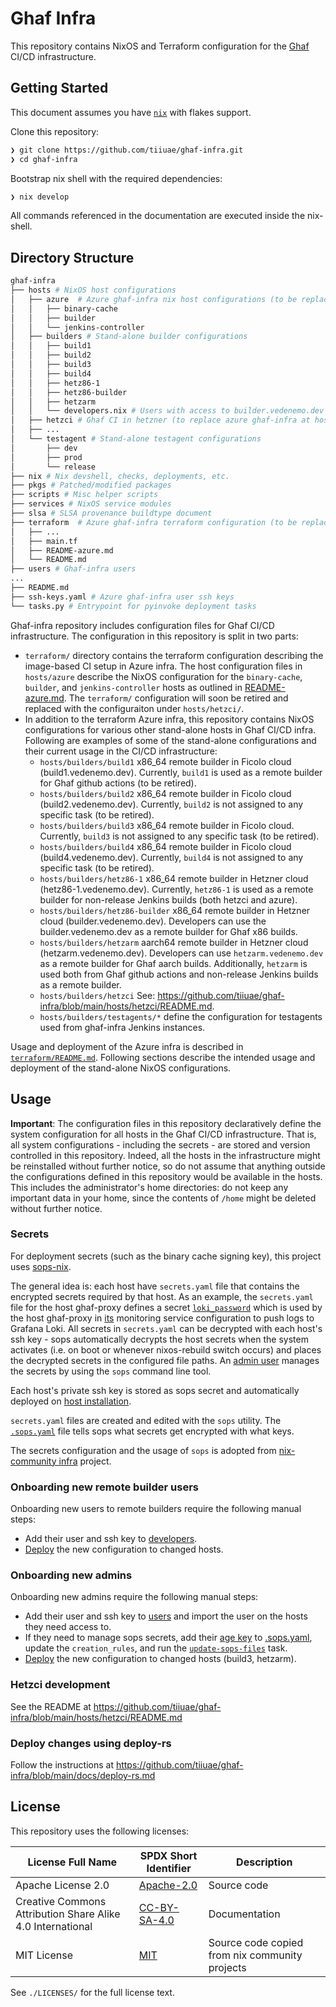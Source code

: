 <!--
SPDX-FileCopyrightText: 2022-2024 TII (SSRC) and the Ghaf contributors
SPDX-License-Identifier: CC-BY-SA-4.0
-->

# Ghaf Infra

This repository contains NixOS and Terraform configuration for the [Ghaf](https://github.com/tiiuae/ghaf) CI/CD infrastructure.

## Getting Started

This document assumes you have [`nix`](https://nixos.org/download.html) with flakes support.

Clone this repository:

```bash
❯ git clone https://github.com/tiiuae/ghaf-infra.git
❯ cd ghaf-infra
```

Bootstrap nix shell with the required dependencies:

```bash
❯ nix develop
```

All commands referenced in the documentation are executed inside the nix-shell.

## Directory Structure

```bash
ghaf-infra
├── hosts # NixOS host configurations
│   ├── azure  # Azure ghaf-infra nix host configurations (to be replaced with: hosts/hetzci/)
│   │   ├── binary-cache
│   │   ├── builder
│   │   └── jenkins-controller
│   ├── builders # Stand-alone builder configurations
│   │   ├── build1
│   │   ├── build2
│   │   ├── build3
│   │   ├── build4
│   │   ├── hetz86-1
│   │   ├── hetz86-builder
│   │   ├── hetzarm
│   │   └── developers.nix # Users with access to builder.vedenemo.dev and hetzarm.vedenemo.dev
│   ├── hetzci # Ghaf CI in hetzner (to replace azure ghaf-infra at hosts/azure)
│   ├── ...
│   └── testagent # Stand-alone testagent configurations
│       ├── dev
│       ├── prod
│       └── release
├── nix # Nix devshell, checks, deployments, etc.
├── pkgs # Patched/modified packages
├── scripts # Misc helper scripts
├── services # NixOS service modules
├── slsa # SLSA provenance buildtype document
├── terraform  # Azure ghaf-infra terraform configuration (to be replaced with: hosts/hetzci/)
│   ├── ...
│   ├── main.tf
│   ├── README-azure.md
│   └── README.md
├── users # Ghaf-infra users
...
├── README.md
├── ssh-keys.yaml # Azure ghaf-infra user ssh keys
└── tasks.py # Entrypoint for pyinvoke deployment tasks
```

Ghaf-infra repository includes configuration files for Ghaf CI/CD infrastructure.
The configuration in this repository is split in two parts:

- `terraform/` directory contains the terraform configuration describing the image-based CI setup in Azure infra. The host configuration files in `hosts/azure` describe the NixOS configuration for the `binary-cache`, `builder`, and `jenkins-controller` hosts as outlined in [README-azure.md](https://github.com/tiiuae/ghaf-infra/blob/main/terraform/README-azure.md#image-based-builds). The `terraform/` configuration will soon be retired and replaced with the configuraiton under `hosts/hetzci/`.
- In addition to the terraform Azure infra, this repository contains NixOS configurations for various other stand-alone hosts in Ghaf CI/CD infra.
  Following are examples of some of the stand-alone configurations and their current usage in the CI/CD infrastructure:
  - `hosts/builders/build1` x86_64 remote builder in Ficolo cloud (build1.vedenemo.dev). Currently, `build1` is used as a remote builder for Ghaf github actions (to be retired).
  - `hosts/builders/build2` x86_64 remote builder in Ficolo cloud (build2.vedenemo.dev). Currently, `build2` is not assigned to any specific task (to be retired).
  - `hosts/builders/build3` x86_64 remote builder in Ficolo cloud. Currently, `build3` is not assigned to any specific task (to be retired).
  - `hosts/builders/build4` x86_64 remote builder in Ficolo cloud (build4.vedenemo.dev). Currently, `build4` is not assigned to any specific task (to be retired).
  - `hosts/builders/hetz86-1` x86_64 remote builder in Hetzner cloud (hetz86-1.vedenemo.dev). Currently, `hetz86-1` is used as a remote builder for non-release Jenkins builds (both hetzci and azure).
  - `hosts/builders/hetz86-builder` x86_64 remote builder in Hetzner cloud (builder.vedenemo.dev). Developers can use the builder.vedenemo.dev as a remote builder for Ghaf x86 builds.
  - `hosts/builders/hetzarm` aarch64 remote builder in Hetzner cloud (hetzarm.vedenemo.dev). Developers can use `hetzarm.vedenemo.dev` as a remote builder for Ghaf aarch builds. Additionally, `hetzarm` is used both from Ghaf github actions and non-release Jenkins builds as a remote builder.
  - `hosts/builders/hetzci` See: https://github.com/tiiuae/ghaf-infra/blob/main/hosts/hetzci/README.md.
  - `hosts/builders/testagents/*` define the configuration for testagents used from ghaf-infra Jenkins instances.

Usage and deployment of the Azure infra is described in [`terraform/README.md`](https://github.com/tiiuae/ghaf-infra/blob/main/terraform/README.md).
Following sections describe the intended usage and deployment of the stand-alone NixOS configurations.

## Usage

**Important**:
The configuration files in this repository declaratively define the system configuration for all hosts in the Ghaf CI/CD infrastructure. That is, all system configurations - including the secrets - are stored and version controlled in this repository. Indeed, all the hosts in the infrastructure might be reinstalled without further notice, so do not assume that anything outside the configurations defined in this repository would be available in the hosts. This includes the administrator's home directories: do not keep any important data in your home, since the contents of `/home` might be deleted without further notice.

### Secrets

For deployment secrets (such as the binary cache signing key), this project uses [sops-nix](https://github.com/Mic92/sops-nix).

The general idea is: each host have `secrets.yaml` file that contains the encrypted secrets required by that host. As an example, the `secrets.yaml` file for the host ghaf-proxy defines a secret [`loki_password`](https://github.com/tiiuae/ghaf-infra/blob/6be2cb637af86ddb1abd8bfb60160f81ce6581ca/hosts/ghaf-proxy/secrets.yaml#L2) which is used by the host ghaf-proxy in [its](https://github.com/tiiuae/ghaf-infra/blob/6be2cb637af86ddb1abd8bfb60160f81ce6581ca/hosts/ghaf-proxy/configuration.nix#L51) monitoring service configuration to push logs to Grafana Loki. All secrets in `secrets.yaml` can be decrypted with each host's ssh key - sops automatically decrypts the host secrets when the system activates (i.e. on boot or whenever nixos-rebuild switch occurs) and places the decrypted secrets in the configured file paths. An [admin user](https://github.com/tiiuae/ghaf-infra/blob/6be2cb637af86ddb1abd8bfb60160f81ce6581ca/.sops.yaml#L6-L12) manages the secrets by using the `sops` command line tool.

Each host's private ssh key is stored as sops secret and automatically deployed on [host installation](https://github.com/tiiuae/ghaf-infra/blob/6be2cb637af86ddb1abd8bfb60160f81ce6581ca/tasks.py#L438).

`secrets.yaml` files are created and edited with the `sops` utility. The [`.sops.yaml`](.sops.yaml) file tells sops what secrets get encrypted with what keys.

The secrets configuration and the usage of `sops` is adopted from [nix-community infra](https://github.com/nix-community/infra) project.

### Onboarding new remote builder users

Onboarding new users to remote builders require the following manual steps:

- Add their user and ssh key to [developers](./hosts/builders/developers.nix).
- [Deploy](./docs/deploy-rs.md) the new configuration to changed hosts.

### Onboarding new admins

Onboarding new admins require the following manual steps:

- Add their user and ssh key to [users](./users/) and import the user on the hosts they need access to.
- If they need to manage sops secrets, add their [age key](./docs/adapting-to-new-environments.md#add-your-admin-sops-key) to [.sops.yaml](.sops.yaml), update the `creation_rules`, and run the [`update-sops-files`](./docs/tasks.md#update-sops-files) task.
- [Deploy](./docs/deploy-rs.md) the new configuration to changed hosts (build3, hetzarm).

### Hetzci development

See the README at https://github.com/tiiuae/ghaf-infra/blob/main/hosts/hetzci/README.md


### Deploy changes using deploy-rs

Follow the instructions at <https://github.com/tiiuae/ghaf-infra/blob/main/docs/deploy-rs.md>


## License

This repository uses the following licenses:

| License Full Name | SPDX Short Identifier | Description
| --- | --- | ---
| Apache License 2.0 | [Apache-2.0](https://spdx.org/licenses/Apache-2.0.html) | Source code
| Creative Commons Attribution Share Alike 4.0 International | [CC-BY-SA-4.0](https://spdx.org/licenses/CC-BY-SA-4.0.html) | Documentation
| MIT License | [MIT](https://spdx.org/licenses/MIT.html) | Source code copied from nix community projects

See `./LICENSES/` for the full license text.
